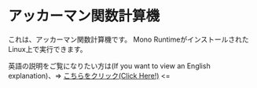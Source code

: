 # アッカーマン関数計算機

これは、アッカーマン関数計算機です。 Mono RuntimeがインストールされたLinux上で実行できます。

英語の説明をご覧になりたい方は(If you want to view an English explanation)、=> [こちらをクリック(Click Here!)](https://github.com/tomokirin4016/Ackermann-function-s-calc/blob/main/README.md) <=
